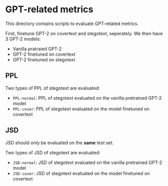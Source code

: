 # GPT-related metrics

This directory contains scripts to evaluate GPT-related metrics.

First, finetune GPT-2 on covertext and stegotext, seperately. We then have 3 GPT-2 models:
* Vanilla pratraied GPT-2
* GPT-2 finetuned on covertext
* GPT-2 finetuned on stegotext

## PPL

Two types of PPL of stegotext are evaluated:
* `PPL-normal`: PPL of stegotext evaluated on the vanilla pretrained GPT-2 model
* `PPL-cover`: PPL of stegotext evaluated on the model finetuned on covertext

## JSD

JSD should only be evaluated on the **same** test set.

Two types of JSD of stegotext are evaluated:
* `JSD-normal`: JSD of stegotext evaluated on the vanilla pretrained GPT-2 model
* `JSD-cover`: JSD of stegotext evaluated on the model finetuned on covertext

